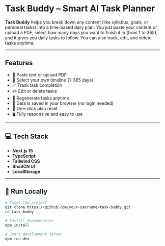 # Task Buddy – Smart AI Task Planner

**Task Buddy** helps you break down any content (like syllabus, goals, or personal tasks) into a time-based daily plan. You just paste your content or upload a PDF, select how many days you want to finish it in (from 1 to 365), and it gives you daily tasks to follow. You can also track, edit, and delete tasks anytime.

---

## Features

- 📄 Paste text or upload PDF
- 📆 Select your own timeline (1–365 days)
- ✅ Track task completion
- ✏️ Edit or delete tasks
- 🔁 Regenerate tasks anytime
- 💾 Data is saved in your browser (no login needed)
- 🧼 One-click plan reset
- 🖥️ Fully responsive and easy to use

---

## 💻 Tech Stack

- **Next.js 15**
- **TypeScript**
- **Tailwind CSS**
- **ShadCN UI**
- **LocalStorage**

---

## 🚀 Run Locally

```bash
# Clone the project
git clone https://github.com/your-username/task-buddy.git
cd task-buddy

# Install dependencies
npm install

# Start development server
npm run dev
